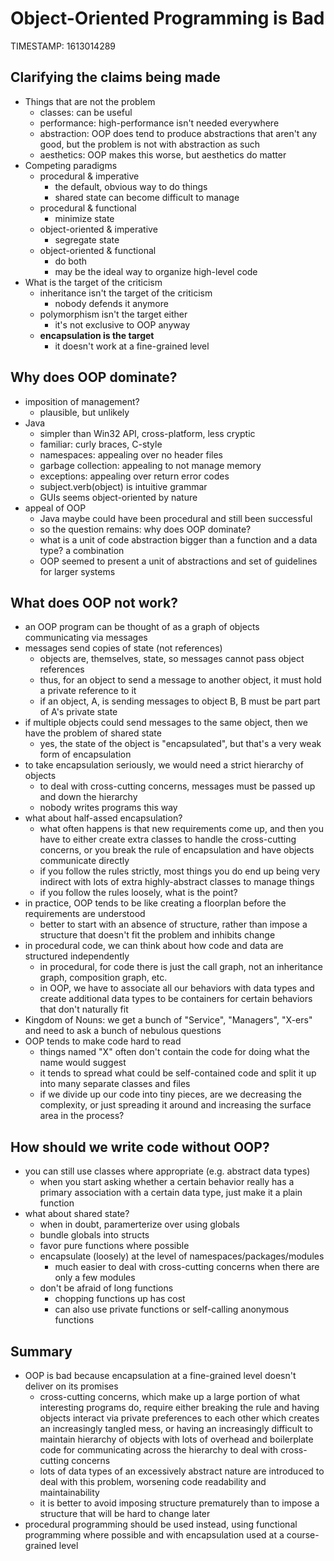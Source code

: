 # Object-Oriented Programming is Bad
TIMESTAMP: 1613014289

## Clarifying the claims being made

- Things that are not the problem
  - classes: can be useful
  - performance: high-performance isn't needed everywhere
  - abstraction: OOP does tend to produce abstractions that aren't any good, but the problem is not with abstraction as such
  - aesthetics: OOP makes this worse, but aesthetics do matter
- Competing paradigms
  - procedural & imperative
    - the default, obvious way to do things
    - shared state can become difficult to manage
  - procedural & functional
    - minimize state
  - object-oriented & imperative
    - segregate state
  - object-oriented & functional
    - do both
    - may be the ideal way to organize high-level code
 - What is the target of the criticism
   - inheritance isn't the target of the criticism
     - nobody defends it anymore
   - polymorphism isn't the target either
     - it's not exclusive to OOP anyway
   - **encapsulation is the target**
     - it doesn't work at a fine-grained level

## Why does OOP dominate?

- imposition of management?
  - plausible, but unlikely
- Java
  - simpler than Win32 API, cross-platform, less cryptic
  - familiar: curly braces, C-style
  - namespaces: appealing over no header files
  - garbage collection: appealing to not manage memory
  - exceptions: appealing over return error codes
  - subject.verb(object) is intuitive grammar
  - GUIs seems object-oriented by nature
- appeal of OOP
  - Java maybe could have been procedural and still been successful
  - so the question remains: why does OOP dominate?
  - what is a unit of code abstraction bigger than a function and a data type? a combination
  - OOP seemed to present a unit of abstractions and set of guidelines for larger systems

## What does OOP not work?

- an OOP program can be thought of as a graph of objects communicating via messages
- messages send copies of state (not references)
  - objects are, themselves, state, so messages cannot pass object references
  - thus, for an object to send a message to another object, it must hold a private reference to it
  - if an object, A, is sending messages to object B, B must be part part of A's private state
- if multiple objects could send messages to the same object, then we have the problem of shared state
  - yes, the state of the object is "encapsulated", but that's a very weak form of encapsulation
- to take encapsulation seriously, we would need a strict hierarchy of objects
  - to deal with cross-cutting concerns, messages must be passed up and down the hierarchy
  - nobody writes programs this way
- what about half-assed encapsulation?
  - what often happens is that new requirements come up, and then you have to either create extra classes to handle the cross-cutting concerns, or you break the rule of encapsulation and have objects communicate directly
  - if you follow the rules strictly, most things you do end up being very indirect with lots of extra highly-abstract classes to manage things
  - if you follow the rules loosely, what is the point?
- in practice, OOP tends to be like creating a floorplan before the requirements are understood
  - better to start with an absence of structure, rather than impose a structure that doesn't fit the problem and inhibits change
- in procedural code, we can think about how code and data are structured independently
  - in procedural, for code there is just the call graph, not an inheritance graph, composition graph, etc.
  - in OOP, we have to associate all our behaviors with data types and create additional data types to be containers for certain behaviors that don't naturally fit
- Kingdom of Nouns: we get a bunch of "Service", "Managers", "X-ers" and need to ask a bunch of nebulous questions
- OOP tends to make code hard to read
  - things named "X" often don't contain the code for doing what the name would suggest
  - it tends to spread what could be self-contained code and split it up into many separate classes and files
  - if we divide up our code into tiny pieces, are we decreasing the complexity, or just spreading it around and increasing the surface area in the process?

## How should we write code without OOP?

- you can still use classes where appropriate (e.g. abstract data types)
  - when you start asking whether a certain behavior really has a primary association with a certain data type, just make it a plain function
- what about shared state?
  - when in doubt, paramerterize over using globals
  - bundle globals into structs
  - favor pure functions where possible
  - encapsulate (loosely) at the level of namespaces/packages/modules
    - much easier to deal with cross-cutting concerns when there are only a few modules
  - don't be afraid of long functions
    - chopping functions up has cost
    - can also use private functions or self-calling anonymous functions

## Summary

- OOP is bad because encapsulation at a fine-grained level doesn't deliver on its promises
  - cross-cutting concerns, which make up a large portion of what interesting programs do, require either breaking the rule and having objects interact via private preferences to each other which creates an increasingly tangled mess, or having an increasingly difficult to maintain hierarchy of objects with lots of overhead and boilerplate code for communicating across the hierarchy to deal with cross-cutting concerns
  - lots of data types of an excessively abstract nature are introduced to deal with this problem, worsening code readability and maintainability
  - it is better to avoid imposing structure prematurely than to impose a structure that will be hard to change later
- procedural programming should be used instead, using functional programming where possible and with encapsulation used at a course-grained level
